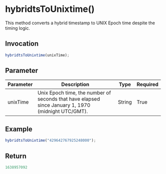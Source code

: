 # hybridtsToUnixtime()
This method converts a hybrid timestamp to UNIX Epoch time despite the timing logic.

## Invocation 
```javascript
hybridtsToUnixtime(unixTime);
```

## Parameter
| Parameter | Description                                                                                              | Type   | Required |
| --------- | -------------------------------------------------------------------------------------------------------- | ------ | -------- |
| unixTime  | Unix Epoch time, the number of seconds that have elapsed since January 1, 1970 (midnight UTC/GMT). | String | True     |

## Example
```javascript
hybridtsToUnixtime("429642767925248000");
```

## Return
```javascript
1638957092
```

